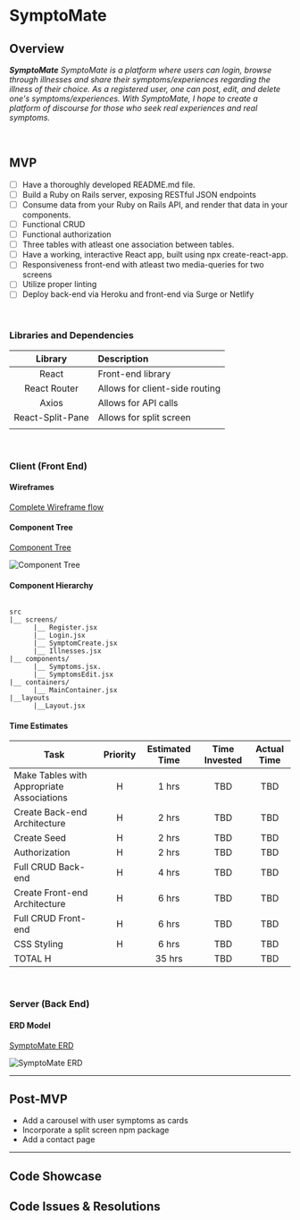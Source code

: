 # SymptoMate
## Overview

_**SymptoMate** SymptoMate is a platform where users can login, browse through illnesses and share their symptoms/experiences regarding the illness of their choice. As a registered user, one can post, edit, and delete one's symptoms/experiences. With SymptoMate, I hope to create a platform of discourse for those who seek real experiences and real symptoms._


<br>

## MVP



- [ ] Have a thoroughly developed README.md file.
- [ ] Build a Ruby on Rails server, exposing RESTful JSON endpoints
- [ ] Consume data from your Ruby on Rails API, and render that data in your components.
- [ ] Functional CRUD
- [ ] Functional authorization
- [ ] Three tables with atleast one association between tables.
- [ ] Have a working, interactive React app, built using npx create-react-app.
- [ ] Responsiveness front-end with atleast two media-queries for two screens
- [ ] Utilize proper linting
- [ ] Deploy back-end via Heroku and front-end via Surge or Netlify

<br>

### Libraries and Dependencies

> 

|     Library      | Description                                |
| :--------------: | :----------------------------------------- |
|      React       | Front-end library |
|   React Router   | Allows for client-side routing |
| Axios | Allows for API calls|
|     React-Split-Pane     | Allows for split screen |
|   |  |

<br>

### Client (Front End)

#### Wireframes



[Complete Wireframe flow](https://lucid.app/lucidchart/90707d6c-d867-43ba-aab2-f3358670e613/edit?page=0_0#?folder_id=search)







#### Component Tree


[Component Tree](https://whimsical.com/symptoms-5BsrVtXuUvWWeEfbReBmzi)

![Component Tree](https://i.ibb.co/WfKTQxZ/Screen-Shot-2021-03-05-at-2-10-54-AM.png)

#### Component Hierarchy

 

``` structure

src
|__ screens/
      |__ Register.jsx
      |__ Login.jsx
      |__ SymptomCreate.jsx
      |__ Illnesses.jsx
|__ components/
      |__ Symptoms.jsx.
      |__ SymptomsEdit.jsx
|__ containers/
      |__ MainContainer.jsx
|__layouts
      |__Layout.jsx

```

#### Time Estimates


| Task                | Priority | Estimated Time | Time Invested | Actual Time |
| ------------------- | :------: | :------------: | :-----------: | :---------: |
| Make Tables with Appropriate Associations   |    H     |     1 hrs      |      TBD    |     TBD    |
| Create Back-end Architecture |    H     |     2 hrs      |     TBD     |     TBD     |
| Create Seed               |       H   |     2 hrs      |     TBD    |     TBD     |
| Authorization               |    H      |     2 hrs      |     TBD    |     TBD     |
| Full CRUD Back-end              |     H     |     4 hrs      |     TBD    |     TBD     |
| Create Front-end Architecture   | H           |     6 hrs     |     TBD      |     TBD    |     TBD     |
| Full CRUD Front-end              |    H      |     6 hrs      |     TBD    |     TBD     |
| CSS Styling               |     H     |     6 hrs      |     TBD    |     TBD     |
| TOTAL          H     |          |     35 hrs      |     TBD    |     TBD     |



<br>

### Server (Back End)

#### ERD Model


[SymptoMate ERD](https://app.diagrams.net/#G1t8KrwEQgF-0WHvOmqP9IGG-CJVW4l0eS)

![SymptoMate ERD](https://i.ibb.co/R2Y4L0t/Screen-Shot-2021-03-05-at-2-51-40-AM.png)
<br>

***

## Post-MVP
* Add a carousel with user symptoms as cards 
* Incorporate a split screen npm package
* Add a contact page


***

## Code Showcase



## Code Issues & Resolutions

